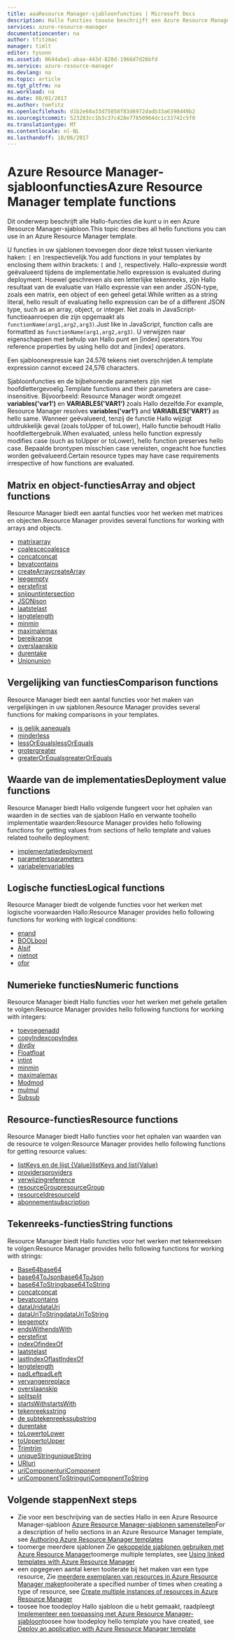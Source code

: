 ```yaml
---
title: aaaResource Manager-sjabloonfuncties | Microsoft Docs
description: Hallo functies toouse beschrijft een Azure Resource Manager sjabloon tooretrieve waarden, werken met tekenreeksen en cijfers en ophalen van informatie over de implementatie.
services: azure-resource-manager
documentationcenter: na
author: tfitzmac
manager: timlt
editor: tysonn
ms.assetid: 0644abe1-abaa-443d-820d-1966d7d26bfd
ms.service: azure-resource-manager
ms.devlang: na
ms.topic: article
ms.tgt_pltfrm: na
ms.workload: na
ms.date: 08/01/2017
ms.author: tomfitz
ms.openlocfilehash: d1b2e68a33d75058f83d6972dadb33a6390d49b2
ms.sourcegitcommit: 523283cc1b3c37c428e77850964dc1c33742c5f0
ms.translationtype: MT
ms.contentlocale: nl-NL
ms.lasthandoff: 10/06/2017
---
```

# <a name="azure-resource-manager-template-functions"></a><span data-ttu-id="2325a-103">Azure Resource Manager-sjabloonfuncties</span><span class="sxs-lookup"><span data-stu-id="2325a-103">Azure Resource Manager template functions</span></span>
<span data-ttu-id="2325a-104">Dit onderwerp beschrijft alle Hallo-functies die kunt u in een Azure Resource Manager-sjabloon.</span><span class="sxs-lookup"><span data-stu-id="2325a-104">This topic describes all hello functions you can use in an Azure Resource Manager template.</span></span>

<span data-ttu-id="2325a-105">U functies in uw sjablonen toevoegen door deze tekst tussen vierkante haken: `[` en `]`respectievelijk.</span><span class="sxs-lookup"><span data-stu-id="2325a-105">You add functions in your templates by enclosing them within brackets: `[` and `]`, respectively.</span></span> <span data-ttu-id="2325a-106">Hallo-expressie wordt geëvalueerd tijdens de implementatie.</span><span class="sxs-lookup"><span data-stu-id="2325a-106">hello expression is evaluated during deployment.</span></span> <span data-ttu-id="2325a-107">Hoewel geschreven als een letterlijke tekenreeks, zijn Hallo resultaat van de evaluatie van Hallo expressie van een ander JSON-type, zoals een matrix, een object of een geheel getal.</span><span class="sxs-lookup"><span data-stu-id="2325a-107">While written as a string literal, hello result of evaluating hello expression can be of a different JSON type, such as an array, object, or integer.</span></span> <span data-ttu-id="2325a-108">Net zoals in JavaScript-functieaanroepen die zijn opgemaakt als `functionName(arg1,arg2,arg3)`.</span><span class="sxs-lookup"><span data-stu-id="2325a-108">Just like in JavaScript, function calls are formatted as `functionName(arg1,arg2,arg3)`.</span></span> <span data-ttu-id="2325a-109">U verwijzen naar eigenschappen met behulp van Hallo punt en [index] operators.</span><span class="sxs-lookup"><span data-stu-id="2325a-109">You reference properties by using hello dot and [index] operators.</span></span>

<span data-ttu-id="2325a-110">Een sjabloonexpressie kan 24.576 tekens niet overschrijden.</span><span class="sxs-lookup"><span data-stu-id="2325a-110">A template expression cannot exceed 24,576 characters.</span></span>

<span data-ttu-id="2325a-111">Sjabloonfuncties en de bijbehorende parameters zijn niet hoofdlettergevoelig.</span><span class="sxs-lookup"><span data-stu-id="2325a-111">Template functions and their parameters are case-insensitive.</span></span> <span data-ttu-id="2325a-112">Bijvoorbeeld: Resource Manager wordt omgezet **variables('var1')** en **VARIABLES('VAR1')** zoals Hallo dezelfde.</span><span class="sxs-lookup"><span data-stu-id="2325a-112">For example, Resource Manager resolves **variables('var1')** and **VARIABLES('VAR1')** as hello same.</span></span> <span data-ttu-id="2325a-113">Wanneer geëvalueerd, tenzij de functie Hallo wijzigt uitdrukkelijk geval (zoals toUpper of toLower), Hallo functie behoudt Hallo hoofdlettergebruik.</span><span class="sxs-lookup"><span data-stu-id="2325a-113">When evaluated, unless hello function expressly modifies case (such as toUpper or toLower), hello function preserves hello case.</span></span> <span data-ttu-id="2325a-114">Bepaalde brontypen misschien case vereisten, ongeacht hoe functies worden geëvalueerd.</span><span class="sxs-lookup"><span data-stu-id="2325a-114">Certain resource types may have case requirements irrespective of how functions are evaluated.</span></span>

<a id="array" />
<a id="coalesce" />
<a id="concatarray" />
<a id="contains" />
<a id="createarray" />
<a id="empty" />
<a id="first" />
<a id="intersection" />
<a id="last" />
<a id="length" />
<a id="min" />
<a id="max" />
<a id="range" />
<a id="skip" />
<a id="take" />
<a id="union" />

## <a name="array-and-object-functions"></a><span data-ttu-id="2325a-115">Matrix en object-functies</span><span class="sxs-lookup"><span data-stu-id="2325a-115">Array and object functions</span></span>
<span data-ttu-id="2325a-116">Resource Manager biedt een aantal functies voor het werken met matrices en objecten.</span><span class="sxs-lookup"><span data-stu-id="2325a-116">Resource Manager provides several functions for working with arrays and objects.</span></span>

* [<span data-ttu-id="2325a-117">matrix</span><span class="sxs-lookup"><span data-stu-id="2325a-117">array</span></span>](resource-group-template-functions-array.md#array)
* [<span data-ttu-id="2325a-118">coalesce</span><span class="sxs-lookup"><span data-stu-id="2325a-118">coalesce</span></span>](resource-group-template-functions-array.md#coalesce)
* [<span data-ttu-id="2325a-119">concat</span><span class="sxs-lookup"><span data-stu-id="2325a-119">concat</span></span>](resource-group-template-functions-array.md#concat)
* [<span data-ttu-id="2325a-120">bevat</span><span class="sxs-lookup"><span data-stu-id="2325a-120">contains</span></span>](resource-group-template-functions-array.md#contains)
* [<span data-ttu-id="2325a-121">createArray</span><span class="sxs-lookup"><span data-stu-id="2325a-121">createArray</span></span>](resource-group-template-functions-array.md#createarray)
* [<span data-ttu-id="2325a-122">leeg</span><span class="sxs-lookup"><span data-stu-id="2325a-122">empty</span></span>](resource-group-template-functions-array.md#empty)
* [<span data-ttu-id="2325a-123">eerste</span><span class="sxs-lookup"><span data-stu-id="2325a-123">first</span></span>](resource-group-template-functions-array.md#first)
* [<span data-ttu-id="2325a-124">snijpunt</span><span class="sxs-lookup"><span data-stu-id="2325a-124">intersection</span></span>](resource-group-template-functions-array.md#intersection)
* [<span data-ttu-id="2325a-125">JSON</span><span class="sxs-lookup"><span data-stu-id="2325a-125">json</span></span>](resource-group-template-functions-array.md#json)
* [<span data-ttu-id="2325a-126">laatste</span><span class="sxs-lookup"><span data-stu-id="2325a-126">last</span></span>](resource-group-template-functions-array.md#last)
* [<span data-ttu-id="2325a-127">lengte</span><span class="sxs-lookup"><span data-stu-id="2325a-127">length</span></span>](resource-group-template-functions-array.md#length)
* [<span data-ttu-id="2325a-128">min</span><span class="sxs-lookup"><span data-stu-id="2325a-128">min</span></span>](resource-group-template-functions-array.md#min)
* [<span data-ttu-id="2325a-129">maximale</span><span class="sxs-lookup"><span data-stu-id="2325a-129">max</span></span>](resource-group-template-functions-array.md#max)
* [<span data-ttu-id="2325a-130">bereik</span><span class="sxs-lookup"><span data-stu-id="2325a-130">range</span></span>](resource-group-template-functions-array.md#range)
* [<span data-ttu-id="2325a-131">overslaan</span><span class="sxs-lookup"><span data-stu-id="2325a-131">skip</span></span>](resource-group-template-functions-array.md#skip)
* [<span data-ttu-id="2325a-132">duren</span><span class="sxs-lookup"><span data-stu-id="2325a-132">take</span></span>](resource-group-template-functions-array.md#take)
* [<span data-ttu-id="2325a-133">Union</span><span class="sxs-lookup"><span data-stu-id="2325a-133">union</span></span>](resource-group-template-functions-array.md#union)

<a id="equals" />
<a id="less" />
<a id="lessorequals" />
<a id="greater" />
<a id="greaterorequals" />

## <a name="comparison-functions"></a><span data-ttu-id="2325a-134">Vergelijking van functies</span><span class="sxs-lookup"><span data-stu-id="2325a-134">Comparison functions</span></span>
<span data-ttu-id="2325a-135">Resource Manager biedt een aantal functies voor het maken van vergelijkingen in uw sjablonen.</span><span class="sxs-lookup"><span data-stu-id="2325a-135">Resource Manager provides several functions for making comparisons in your templates.</span></span>

* [<span data-ttu-id="2325a-136">is gelijk aan</span><span class="sxs-lookup"><span data-stu-id="2325a-136">equals</span></span>](resource-group-template-functions-comparison.md#equals)
* [<span data-ttu-id="2325a-137">minder</span><span class="sxs-lookup"><span data-stu-id="2325a-137">less</span></span>](resource-group-template-functions-comparison.md#less)
* [<span data-ttu-id="2325a-138">lessOrEquals</span><span class="sxs-lookup"><span data-stu-id="2325a-138">lessOrEquals</span></span>](resource-group-template-functions-comparison.md#lessorequals)
* [<span data-ttu-id="2325a-139">groter</span><span class="sxs-lookup"><span data-stu-id="2325a-139">greater</span></span>](resource-group-template-functions-comparison.md#greater)
* [<span data-ttu-id="2325a-140">greaterOrEquals</span><span class="sxs-lookup"><span data-stu-id="2325a-140">greaterOrEquals</span></span>](resource-group-template-functions-comparison.md#greaterorequals)

<a id="deployment" />
<a id="parameters" />
<a id="variables" />

## <a name="deployment-value-functions"></a><span data-ttu-id="2325a-141">Waarde van de implementaties</span><span class="sxs-lookup"><span data-stu-id="2325a-141">Deployment value functions</span></span>
<span data-ttu-id="2325a-142">Resource Manager biedt Hallo volgende fungeert voor het ophalen van waarden in de secties van de sjabloon Hallo en verwante toohello implementatie waarden:</span><span class="sxs-lookup"><span data-stu-id="2325a-142">Resource Manager provides hello following functions for getting values from sections of hello template and values related toohello deployment:</span></span>

* [<span data-ttu-id="2325a-143">implementatie</span><span class="sxs-lookup"><span data-stu-id="2325a-143">deployment</span></span>](resource-group-template-functions-deployment.md#deployment)
* [<span data-ttu-id="2325a-144">parameters</span><span class="sxs-lookup"><span data-stu-id="2325a-144">parameters</span></span>](resource-group-template-functions-deployment.md#parameters)
* [<span data-ttu-id="2325a-145">variabelen</span><span class="sxs-lookup"><span data-stu-id="2325a-145">variables</span></span>](resource-group-template-functions-deployment.md#variables)

<a id="add" />
<a id="copyindex" />
<a id="div" />
<a id="float" />
<a id="int" />
<a id="minint" />
<a id="maxint" />
<a id="mod" />
<a id="mul" />
<a id="sub" />

## <a name="logical-functions"></a><span data-ttu-id="2325a-146">Logische functies</span><span class="sxs-lookup"><span data-stu-id="2325a-146">Logical functions</span></span>
<span data-ttu-id="2325a-147">Resource Manager biedt de volgende functies voor het werken met logische voorwaarden Hallo:</span><span class="sxs-lookup"><span data-stu-id="2325a-147">Resource Manager provides hello following functions for working with logical conditions:</span></span>

* [<span data-ttu-id="2325a-148">en</span><span class="sxs-lookup"><span data-stu-id="2325a-148">and</span></span>](resource-group-template-functions-logical.md#and)
* [<span data-ttu-id="2325a-149">BOOL</span><span class="sxs-lookup"><span data-stu-id="2325a-149">bool</span></span>](resource-group-template-functions-logical.md#bool)
* [<span data-ttu-id="2325a-150">Als</span><span class="sxs-lookup"><span data-stu-id="2325a-150">if</span></span>](resource-group-template-functions-logical.md#if)
* [<span data-ttu-id="2325a-151">niet</span><span class="sxs-lookup"><span data-stu-id="2325a-151">not</span></span>](resource-group-template-functions-logical.md#not)
* [<span data-ttu-id="2325a-152">of</span><span class="sxs-lookup"><span data-stu-id="2325a-152">or</span></span>](resource-group-template-functions-logical.md#or)

## <a name="numeric-functions"></a><span data-ttu-id="2325a-153">Numerieke functies</span><span class="sxs-lookup"><span data-stu-id="2325a-153">Numeric functions</span></span>
<span data-ttu-id="2325a-154">Resource Manager biedt Hallo functies voor het werken met gehele getallen te volgen:</span><span class="sxs-lookup"><span data-stu-id="2325a-154">Resource Manager provides hello following functions for working with integers:</span></span>

* [<span data-ttu-id="2325a-155">toevoegen</span><span class="sxs-lookup"><span data-stu-id="2325a-155">add</span></span>](resource-group-template-functions-numeric.md#add)
* [<span data-ttu-id="2325a-156">copyIndex</span><span class="sxs-lookup"><span data-stu-id="2325a-156">copyIndex</span></span>](resource-group-template-functions-numeric.md#copyindex)
* [<span data-ttu-id="2325a-157">div</span><span class="sxs-lookup"><span data-stu-id="2325a-157">div</span></span>](resource-group-template-functions-numeric.md#div)
* [<span data-ttu-id="2325a-158">Float</span><span class="sxs-lookup"><span data-stu-id="2325a-158">float</span></span>](resource-group-template-functions-numeric.md#float)
* [<span data-ttu-id="2325a-159">int</span><span class="sxs-lookup"><span data-stu-id="2325a-159">int</span></span>](resource-group-template-functions-numeric.md#int)
* [<span data-ttu-id="2325a-160">min</span><span class="sxs-lookup"><span data-stu-id="2325a-160">min</span></span>](resource-group-template-functions-numeric.md#min)
* [<span data-ttu-id="2325a-161">maximale</span><span class="sxs-lookup"><span data-stu-id="2325a-161">max</span></span>](resource-group-template-functions-numeric.md#max)
* [<span data-ttu-id="2325a-162">Mod</span><span class="sxs-lookup"><span data-stu-id="2325a-162">mod</span></span>](resource-group-template-functions-numeric.md#mod)
* [<span data-ttu-id="2325a-163">mul</span><span class="sxs-lookup"><span data-stu-id="2325a-163">mul</span></span>](resource-group-template-functions-numeric.md#mul)
* [<span data-ttu-id="2325a-164">Sub</span><span class="sxs-lookup"><span data-stu-id="2325a-164">sub</span></span>](resource-group-template-functions-numeric.md#sub)

<a id="listkeys" />
<a id="list" />
<a id="providers" />
<a id="reference" />
<a id="resourcegroup" />
<a id="resourceid" />
<a id="subscription" />

## <a name="resource-functions"></a><span data-ttu-id="2325a-165">Resource-functies</span><span class="sxs-lookup"><span data-stu-id="2325a-165">Resource functions</span></span>
<span data-ttu-id="2325a-166">Resource Manager biedt Hallo functies voor het ophalen van waarden van de resource te volgen:</span><span class="sxs-lookup"><span data-stu-id="2325a-166">Resource Manager provides hello following functions for getting resource values:</span></span>

* [<span data-ttu-id="2325a-167">listKeys en de lijst {Value}</span><span class="sxs-lookup"><span data-stu-id="2325a-167">listKeys and list{Value}</span></span>](resource-group-template-functions-resource.md#listkeys)
* [<span data-ttu-id="2325a-168">providers</span><span class="sxs-lookup"><span data-stu-id="2325a-168">providers</span></span>](resource-group-template-functions-resource.md#providers)
* [<span data-ttu-id="2325a-169">verwijzing</span><span class="sxs-lookup"><span data-stu-id="2325a-169">reference</span></span>](resource-group-template-functions-resource.md#reference)
* [<span data-ttu-id="2325a-170">resourceGroup</span><span class="sxs-lookup"><span data-stu-id="2325a-170">resourceGroup</span></span>](resource-group-template-functions-resource.md#resourcegroup)
* [<span data-ttu-id="2325a-171">resourceId</span><span class="sxs-lookup"><span data-stu-id="2325a-171">resourceId</span></span>](resource-group-template-functions-resource.md#resourceid)
* [<span data-ttu-id="2325a-172">abonnement</span><span class="sxs-lookup"><span data-stu-id="2325a-172">subscription</span></span>](resource-group-template-functions-resource.md#subscription)

<a id="base64" />
<a id="base64tojson" />
<a id="base64tostring" />
<a id="concat" />
<a id="containsstring" />
<a id="datauri" />
<a id="datauritostring" />
<a id="emptystring" />
<a id="endswith" />
<a id="firststring" />
<a id="indexof" />
<a id="laststring" />
<a id="lastindexof" />
<a id="lengthstring" />
<a id="padleft" />
<a id="replace" />
<a id="skipstring" />
<a id="split" />
<a id="startswith" />
<a id="string" />
<a id="substring" />
<a id="takestring" />
<a id="tolower" />
<a id="toupper" />
<a id="trim" />
<a id="uniquestring" />
<a id="uri" />
<a id="uricomponent" />
<a id="uricomponenttostring" />

## <a name="string-functions"></a><span data-ttu-id="2325a-173">Tekenreeks-functies</span><span class="sxs-lookup"><span data-stu-id="2325a-173">String functions</span></span>
<span data-ttu-id="2325a-174">Resource Manager biedt Hallo functies voor het werken met tekenreeksen te volgen:</span><span class="sxs-lookup"><span data-stu-id="2325a-174">Resource Manager provides hello following functions for working with strings:</span></span>

* [<span data-ttu-id="2325a-175">Base64</span><span class="sxs-lookup"><span data-stu-id="2325a-175">base64</span></span>](resource-group-template-functions-string.md#base64)
* [<span data-ttu-id="2325a-176">base64ToJson</span><span class="sxs-lookup"><span data-stu-id="2325a-176">base64ToJson</span></span>](resource-group-template-functions-string.md#base64tojson)
* [<span data-ttu-id="2325a-177">base64ToString</span><span class="sxs-lookup"><span data-stu-id="2325a-177">base64ToString</span></span>](resource-group-template-functions-string.md#base64tostring)
* [<span data-ttu-id="2325a-178">concat</span><span class="sxs-lookup"><span data-stu-id="2325a-178">concat</span></span>](resource-group-template-functions-string.md#concat)
* [<span data-ttu-id="2325a-179">bevat</span><span class="sxs-lookup"><span data-stu-id="2325a-179">contains</span></span>](resource-group-template-functions-string.md#contains)
* [<span data-ttu-id="2325a-180">dataUri</span><span class="sxs-lookup"><span data-stu-id="2325a-180">dataUri</span></span>](resource-group-template-functions-string.md#datauri)
* [<span data-ttu-id="2325a-181">dataUriToString</span><span class="sxs-lookup"><span data-stu-id="2325a-181">dataUriToString</span></span>](resource-group-template-functions-string.md#datauritostring)
* [<span data-ttu-id="2325a-182">leeg</span><span class="sxs-lookup"><span data-stu-id="2325a-182">empty</span></span>](resource-group-template-functions-string.md#empty)
* [<span data-ttu-id="2325a-183">endsWith</span><span class="sxs-lookup"><span data-stu-id="2325a-183">endsWith</span></span>](resource-group-template-functions-string.md#endswith)
* [<span data-ttu-id="2325a-184">eerste</span><span class="sxs-lookup"><span data-stu-id="2325a-184">first</span></span>](resource-group-template-functions-string.md#first)
* [<span data-ttu-id="2325a-185">indexOf</span><span class="sxs-lookup"><span data-stu-id="2325a-185">indexOf</span></span>](resource-group-template-functions-string.md#indexof)
* [<span data-ttu-id="2325a-186">laatste</span><span class="sxs-lookup"><span data-stu-id="2325a-186">last</span></span>](resource-group-template-functions-string.md#last)
* [<span data-ttu-id="2325a-187">lastIndexOf</span><span class="sxs-lookup"><span data-stu-id="2325a-187">lastIndexOf</span></span>](resource-group-template-functions-string.md#lastindexof)
* [<span data-ttu-id="2325a-188">lengte</span><span class="sxs-lookup"><span data-stu-id="2325a-188">length</span></span>](resource-group-template-functions-string.md#length)
* [<span data-ttu-id="2325a-189">padLeft</span><span class="sxs-lookup"><span data-stu-id="2325a-189">padLeft</span></span>](resource-group-template-functions-string.md#padleft)
* [<span data-ttu-id="2325a-190">vervangen</span><span class="sxs-lookup"><span data-stu-id="2325a-190">replace</span></span>](resource-group-template-functions-string.md#replace)
* [<span data-ttu-id="2325a-191">overslaan</span><span class="sxs-lookup"><span data-stu-id="2325a-191">skip</span></span>](resource-group-template-functions-string.md#skip)
* [<span data-ttu-id="2325a-192">split</span><span class="sxs-lookup"><span data-stu-id="2325a-192">split</span></span>](resource-group-template-functions-string.md#split)
* [<span data-ttu-id="2325a-193">startsWith</span><span class="sxs-lookup"><span data-stu-id="2325a-193">startsWith</span></span>](resource-group-template-functions-string.md#startswith)
* [<span data-ttu-id="2325a-194">tekenreeks</span><span class="sxs-lookup"><span data-stu-id="2325a-194">string</span></span>](resource-group-template-functions-string.md#string)
* [<span data-ttu-id="2325a-195">de subtekenreeks</span><span class="sxs-lookup"><span data-stu-id="2325a-195">substring</span></span>](resource-group-template-functions-string.md#substring)
* [<span data-ttu-id="2325a-196">duren</span><span class="sxs-lookup"><span data-stu-id="2325a-196">take</span></span>](resource-group-template-functions-string.md#take)
* [<span data-ttu-id="2325a-197">toLower</span><span class="sxs-lookup"><span data-stu-id="2325a-197">toLower</span></span>](resource-group-template-functions-string.md#tolower)
* [<span data-ttu-id="2325a-198">toUpper</span><span class="sxs-lookup"><span data-stu-id="2325a-198">toUpper</span></span>](resource-group-template-functions-string.md#toupper)
* [<span data-ttu-id="2325a-199">Trim</span><span class="sxs-lookup"><span data-stu-id="2325a-199">trim</span></span>](resource-group-template-functions-string.md#trim)
* [<span data-ttu-id="2325a-200">uniqueString</span><span class="sxs-lookup"><span data-stu-id="2325a-200">uniqueString</span></span>](resource-group-template-functions-string.md#uniquestring)
* [<span data-ttu-id="2325a-201">URI</span><span class="sxs-lookup"><span data-stu-id="2325a-201">uri</span></span>](resource-group-template-functions-string.md#uri)
* [<span data-ttu-id="2325a-202">uriComponent</span><span class="sxs-lookup"><span data-stu-id="2325a-202">uriComponent</span></span>](resource-group-template-functions-string.md#uricomponent)
* [<span data-ttu-id="2325a-203">uriComponentToString</span><span class="sxs-lookup"><span data-stu-id="2325a-203">uriComponentToString</span></span>](resource-group-template-functions-string.md#uricomponenttostring)


## <a name="next-steps"></a><span data-ttu-id="2325a-204">Volgende stappen</span><span class="sxs-lookup"><span data-stu-id="2325a-204">Next steps</span></span>
* <span data-ttu-id="2325a-205">Zie voor een beschrijving van de secties Hallo in een Azure Resource Manager-sjabloon [Azure Resource Manager-sjablonen samenstellen](resource-group-authoring-templates.md)</span><span class="sxs-lookup"><span data-stu-id="2325a-205">For a description of hello sections in an Azure Resource Manager template, see [Authoring Azure Resource Manager templates](resource-group-authoring-templates.md)</span></span>
* <span data-ttu-id="2325a-206">toomerge meerdere sjablonen Zie [gekoppelde sjablonen gebruiken met Azure Resource Manager](resource-group-linked-templates.md)</span><span class="sxs-lookup"><span data-stu-id="2325a-206">toomerge multiple templates, see [Using linked templates with Azure Resource Manager](resource-group-linked-templates.md)</span></span>
* <span data-ttu-id="2325a-207">een opgegeven aantal keren tooiterate bij het maken van een type resource, Zie [meerdere exemplaren van resources in Azure Resource Manager maken](resource-group-create-multiple.md)</span><span class="sxs-lookup"><span data-stu-id="2325a-207">tooiterate a specified number of times when creating a type of resource, see [Create multiple instances of resources in Azure Resource Manager](resource-group-create-multiple.md)</span></span>
* <span data-ttu-id="2325a-208">toosee hoe toodeploy Hallo sjabloon die u hebt gemaakt, raadpleegt [Implementeer een toepassing met Azure Resource Manager-sjabloon](resource-group-template-deploy.md)</span><span class="sxs-lookup"><span data-stu-id="2325a-208">toosee how toodeploy hello template you have created, see [Deploy an application with Azure Resource Manager template](resource-group-template-deploy.md)</span></span>

